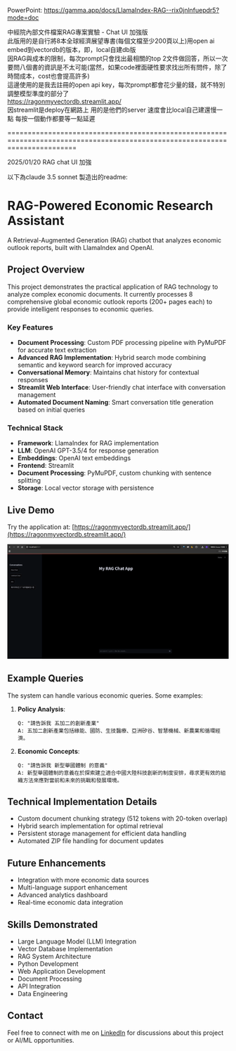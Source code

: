PowerPoint: https://gamma.app/docs/LlamaIndex-RAG--rix0jnlnfuepdr5?mode=doc

中經院內部文件檔案RAG專案實驗 - Chat UI 加強版  
此版用的是自行將8本全球經濟展望專書(每個文檔至少200頁以上)用open ai embed到vectordb的版本，即，local自建db版  
因RAG與成本的限制，每次prompt只會找出最相關的top 2文件做回答，所以一次要問八個書的資訊是不太可能(當然，如果code裡面硬性要求找出所有問件，除了時間成本，cost也會提高許多)  
這邊使用的是我去註冊的open api key，每次prompt都會花少量的錢，就不特別調整模型準度的部分了  
https://ragonmyvectordb.streamlit.app/  
因streamlit是deploy在網路上 用的是他們的server 速度會比local自己建還慢一點 每按一個動作都要等一點延遲  

=============================================================================================================================

2025/01/20 RAG chat UI 加強  

以下為claude 3.5 sonnet 製造出的readme:  

# RAG-Powered Economic Research Assistant

A Retrieval-Augmented Generation (RAG) chatbot that analyzes economic outlook reports, built with LlamaIndex and OpenAI.

## Project Overview

This project demonstrates the practical application of RAG technology to analyze complex economic documents. It currently processes 8 comprehensive global economic outlook reports (200+ pages each) to provide intelligent responses to economic queries.

### Key Features

- **Document Processing**: Custom PDF processing pipeline with PyMuPDF for accurate text extraction
- **Advanced RAG Implementation**: Hybrid search mode combining semantic and keyword search for improved accuracy
- **Conversational Memory**: Maintains chat history for contextual responses
- **Streamlit Web Interface**: User-friendly chat interface with conversation management
- **Automated Document Naming**: Smart conversation title generation based on initial queries

### Technical Stack

- **Framework**: LlamaIndex for RAG implementation
- **LLM**: OpenAI GPT-3.5/4 for response generation
- **Embeddings**: OpenAI text embeddings
- **Frontend**: Streamlit
- **Document Processing**: PyMuPDF, custom chunking with sentence splitting
- **Storage**: Local vector storage with persistence

## Live Demo

Try the application at: [https://ragonmyvectordb.streamlit.app/](https://ragonmyvectordb.streamlit.app/)  

![Chat Interface Screenshot](image.png)

## Example Queries

The system can handle various economic queries. Some examples:

1. **Policy Analysis**:
   ```
   Q: "請告訴我 五加二的創新產業"
   A: 五加二創新產業包括綠能、國防、生技醫療、亞洲矽谷、智慧機械、新農業和循環經濟。
   ```

2. **Economic Concepts**:
   ```
   Q: "請告訴我 新型舉國體制 的意義"
   A: 新型舉國體制的意義在於探索建立適合中國大陸科技創新的制度安排，尋求更有效的組織方法來應對當前和未來的挑戰和發展環境。
   ```

## Technical Implementation Details

- Custom document chunking strategy (512 tokens with 20-token overlap)
- Hybrid search implementation for optimal retrieval
- Persistent storage management for efficient data handling
- Automated ZIP file handling for document updates

## Future Enhancements

- Integration with more economic data sources
- Multi-language support enhancement
- Advanced analytics dashboard
- Real-time economic data integration

## Skills Demonstrated

- Large Language Model (LLM) Integration
- Vector Database Implementation
- RAG System Architecture
- Python Development
- Web Application Development
- Document Processing
- API Integration
- Data Engineering

## Contact

Feel free to connect with me on [LinkedIn](https://www.linkedin.com/in/gish-shao-196aab134/) for discussions about this project or AI/ML opportunities.
